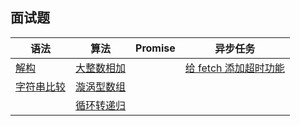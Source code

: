 ## 面试题

| 语法                                                         | 算法                                                         | Promise | 异步任务                                                     |
| ------------------------------------------------------------ | ------------------------------------------------------------ | ------- | ------------------------------------------------------------ |
| [解构](https://kaizhou-chen.github.io/vue3-example/#/notes/js?q=Deconstruction) | [大整数相加](https://kaizhou-chen.github.io/vue3-example/#/notes/js?q=BigIntPlus) |         | [给 fetch 添加超时功能](https://kaizhou-chen.github.io/vue3-example/#/notes/js?q=FetchWithTimeout) |
| [字符串比较](https://kaizhou-chen.github.io/vue3-example/#/notes/js?q=StringCompare) | [漩涡型数组](https://kaizhou-chen.github.io/vue3-example/#/notes/js?q=Vortex) |         |                                                              |
|                                                              | [循环转递归](https://kaizhou-chen.github.io/vue3-example/#/notes/js?q=LoopToRecursion) |         |                                                              |

